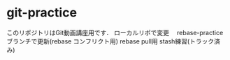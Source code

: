 # git-practice
このリポジトリはGit動画講座用です．
ローカルリポで変更　
rebase-practiceブランチで更新(rebase コンフリクト用)
rebase pull用
stash練習(トラック済み)

